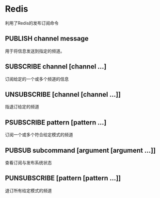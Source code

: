 # Redis

利用了Redis的发布订阅命令

## PUBLISH channel message

用于将信息发送到指定的频道。

## SUBSCRIBE channel [channel …]

订阅给定的一个或多个频道的信息

## UNSUBSCRIBE [channel [channel …]]

指退订给定的频道

## PSUBSCRIBE pattern [pattern ...]

订阅一个或多个符合给定模式的频道

## PUBSUB subcommand [argument [argument ...]]

查看订阅与发布系统状态

## PUNSUBSCRIBE [pattern [pattern ...]]

退订所有给定模式的频道
